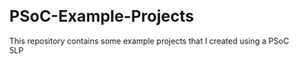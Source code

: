 # PSoC-Example-Projects
This repository contains some example projects that I created using a PSoC 5LP
